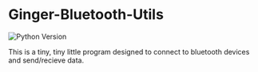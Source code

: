 # Ginger-Bluetooth-Utils
![Python Version](https://img.shields.io/badge/python-3.7.3-blue)

This is a tiny, tiny little program designed to connect to bluetooth devices and send/recieve data.

